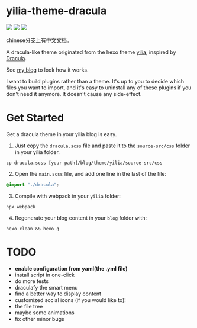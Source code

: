 # yilia-theme-dracula

![](https://img.shields.io/badge/hexo-3.7.1-blue)
![](https://img.shields.io/badge/yilia-4.0.0-blue)
![](https://img.shields.io/badge/IE-8+-red)

chinese分支上有中文文档。

A dracula-like theme originated from the hexo theme [yilia](https://github.com/litten/hexo-theme-yilia), inspired by [Dracula](https://draculatheme.com/).

See [my blog](https://natsunoyoru97.github.io/) to look how it works.

I want to build plugins rather than a theme. It's up to you to decide which files you want to import, and it's easy to uninstall any of these plugins if you don't need it anymore. It doesn't cause any side-effect.

# Get Started

Get a dracula theme in your yilia blog is easy. 

1. Just copy the ``dracula.scss`` file and paste it to the ``source-src/css`` folder in your yilia folder.

```shell
cp dracula.scss [your path]/blog/theme/yilia/source-src/css
```

2. Open the ``main.scss`` file, and add one line in the last of the file:

```scss
@import "./dracula";
```

3. Compile with webpack in your ``yilia`` folder:

```shell
npx webpack
```


4. Regenerate your blog content in your ``blog`` folder with:

```shell
hexo clean && hexo g
```

# TODO

- **enable configuration from yaml(the .yml file)**
- install script in one-click
- do more tests
- draculafy the smart menu
- find a better way to display content
- customized social icons (if you would like to)! 
- the file tree
- maybe some animations
- fix other minor bugs
